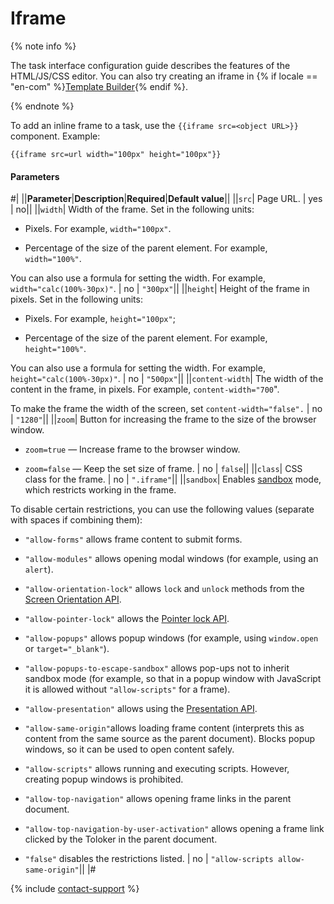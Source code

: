 # Iframe

{% note info %}

The task interface configuration guide describes the features of the HTML/JS/CSS editor. You can also try creating an iframe in {% if locale == "en-com" %}[Template Builder](../../../template-builder/reference/view.iframe.md){% endif %}.

{% endnote %}

To add an inline frame to a task, use the `{{iframe src=<object URL>}}` component. Example:

```plaintext
{{iframe src=url width="100px" height="100px"}}
```

#### Parameters

#|
||**Parameter**|**Description**|**Required**|**Default value**||
||`src`| Page URL. | yes | no||
||`width`| Width of the frame. Set in the following units:

- Pixels. For example, `width="100px"`.

- Percentage of the size of the parent element. For example, `width="100%"`.

You can also use a formula for setting the width. For example, `width="calc(100%-30px)"`. | no | `"300px"`||
||`height`| Height of the frame in pixels. Set in the following units:

- Pixels. For example, `height="100px"`;

- Percentage of the size of the parent element. For example, `height="100%"`.

You can also use a formula for setting the width. For example, `height="calc(100%-30px)"`. | no | `"500px"`||
||`content-width`| The width of the content in the frame, in pixels. For example, `content-width="700`".

To make the frame the width of the screen, set `content-width="false".` | no | `"1280"`||
||`zoom`| Button for increasing the frame to the size of the browser window.

- `zoom=true` — Increase frame to the browser window.

- `zoom=false` — Keep the set size of frame. | no | `false`||
||`class`| CSS class for the frame. | no | `".iframe"`||
||`sandbox`| Enables [sandbox](../../../glossary.md#sandbox) mode, which restricts working in the frame.

To disable certain restrictions, you can use the following values (separate with spaces if combining them):

- `"allow-forms"` allows frame content to submit forms.

- `"allow-modules"` allows opening modal windows (for example, using an `alert`).

- `"allow-orientation-lock"` allows `lock` and `unlock` methods from the [Screen Orientation API](https://w3c.github.io/screen-orientation/).

- `"allow-pointer-lock"` allows the [Pointer lock API](https://w3c.github.io/pointerlock/).

- `"allow-popups"` allows popup windows (for example, using `window.open` or `target="_blank"`).

- `"allow-popups-to-escape-sandbox"` allows pop-ups not to inherit sandbox mode (for example, so that in a popup window with JavaScript it is allowed without `"allow-scripts"` for a frame).

- `"allow-presentation"` allows using the [Presentation API](https://w3c.github.io/presentation-api/).

- `"allow-same-origin"`allows loading frame content (interprets this as content from the same source as the parent document). Blocks popup windows, so it can be used to open content safely.

- `"allow-scripts"` allows running and executing scripts. However, creating popup windows is prohibited.

- `"allow-top-navigation"` allows opening frame links in the parent document.

- `"allow-top-navigation-by-user-activation"` allows opening a frame link clicked by the Toloker in the parent document.

- `"false"` disables the restrictions listed. | no | `"allow-scripts allow-same-origin"`||
|#

{% include [contact-support](../../_includes/contact-support-help.md) %}
